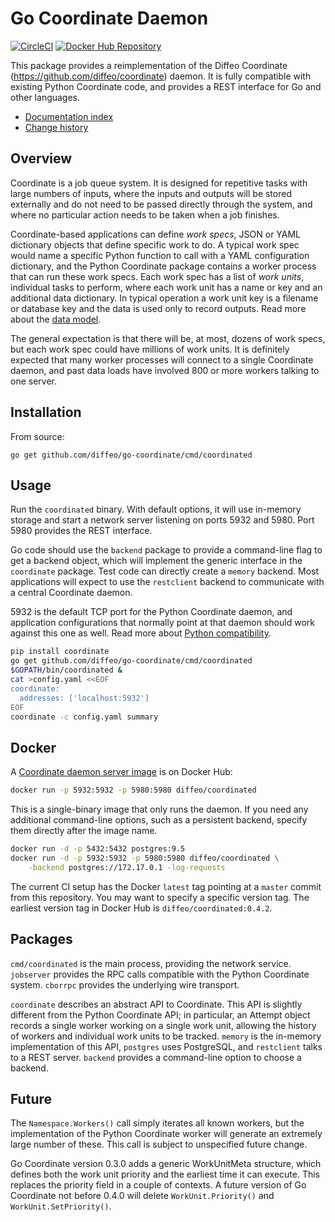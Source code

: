 Go Coordinate Daemon
====================

[![CircleCI](https://circleci.com/gh/diffeo/go-coordinate.svg?style=svg)](https://circleci.com/gh/diffeo/go-coordinate)
[![Docker Hub Repository](https://img.shields.io/docker/pulls/diffeo/coordinated.svg "Docker Hub Repository")](https://hub.docker.com/r/diffeo/coordinated/)

This package provides a reimplementation of the Diffeo Coordinate
(https://github.com/diffeo/coordinate) daemon.  It is fully compatible
with existing Python Coordinate code, and provides a REST interface
for Go and other languages.

* [Documentation index](doc/index.md)
* [Change history](doc/changes.md)

Overview
--------

Coordinate is a job queue system.  It is designed for repetitive tasks
with large numbers of inputs, where the inputs and outputs will be
stored externally and do not need to be passed directly through the
system, and where no particular action needs to be taken when a job
finishes.

Coordinate-based applications can define _work specs_, JSON or YAML
dictionary objects that define specific work to do.  A typical work
spec would name a specific Python function to call with a YAML
configuration dictionary, and the Python Coordinate package contains a
worker process that can run these work specs.  Each work spec has a
list of _work units_, individual tasks to perform, where each work
unit has a name or key and an additional data dictionary.  In typical
operation a work unit key is a filename or database key and the data
is used only to record outputs.  Read more about the
[data model](doc/model.md).

The general expectation is that there will be, at most, dozens of work
specs, but each work spec could have millions of work units.  It is
definitely expected that many worker processes will connect to a
single Coordinate daemon, and past data loads have involved 800 or
more workers talking to one server.

Installation
------------

From source:

    go get github.com/diffeo/go-coordinate/cmd/coordinated

Usage
-----

Run the `coordinated` binary.  With default options, it will use
in-memory storage and start a network server listening on ports 5932
and 5980.  Port 5980 provides the REST interface.

Go code should use the `backend` package to provide a command-line
flag to get a backend object, which will implement the generic
interface in the `coordinate` package.  Test code can directly create
a `memory` backend.  Most applications will expect to use the
`restclient` backend to communicate with a central Coordinate daemon.

5932 is the default TCP port for the Python Coordinate daemon, and
application configurations that normally point at that daemon should
work against this one as well.  Read more about
[Python compatibility](doc/python.md).

```sh
pip install coordinate
go get github.com/diffeo/go-coordinate/cmd/coordinated
$GOPATH/bin/coordinated &
cat >config.yaml <<EOF
coordinate:
  addresses: ['localhost:5932']
EOF
coordinate -c config.yaml summary
```

Docker
------

A [Coordinate daemon server image](https://hub.docker.com/r/diffeo/coordinated/)
is on Docker Hub:

```sh
docker run -p 5932:5932 -p 5980:5980 diffeo/coordinated
```

This is a single-binary image that only runs the daemon.  If you need
any additional command-line options, such as a persistent backend,
specify them directly after the image name.

```sh
docker run -d -p 5432:5432 postgres:9.5
docker run -d -p 5932:5932 -p 5980:5980 diffeo/coordinated \
    -backend postgres://172.17.0.1 -log-requests
```

The current CI setup has the Docker `latest` tag pointing at a
`master` commit from this repository.  You may want to specify a
specific version tag.  The earliest version tag in Docker Hub is
`diffeo/coordinated:0.4.2`.

Packages
--------

`cmd/coordinated` is the main process, providing the network service.
`jobserver` provides the RPC calls compatible with the Python
Coordinate system.  `cborrpc` provides the underlying wire transport.

`coordinate` describes an abstract API to Coordinate.  This API is
slightly different from the Python Coordinate API; in particular, an
Attempt object records a single worker working on a single work unit,
allowing the history of workers and individual work units to be
tracked.  `memory` is the in-memory implementation of this API,
`postgres` uses PostgreSQL, and `restclient` talks to a REST server.
`backend` provides a command-line option to choose a backend.

Future
------

The `Namespace.Workers()` call simply iterates all known workers, but
the implementation of the Python Coordinate worker will generate an
extremely large number of these.  This call is subject to unspecified
future change.

Go Coordinate version 0.3.0 adds a generic WorkUnitMeta structure,
which defines both the work unit priority and the earliest time it can
execute.  This replaces the priority field in a couple of contexts.  A
future version of Go Coordinate not before 0.4.0 will delete
`WorkUnit.Priority()` and `WorkUnit.SetPriority()`.
